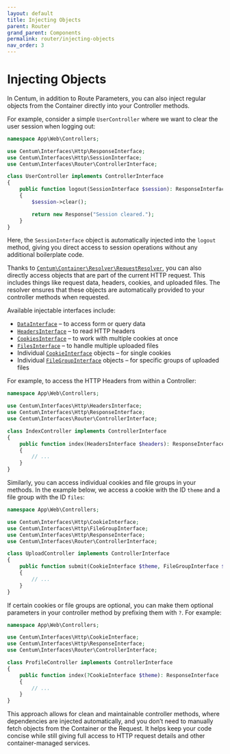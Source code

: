 ```yaml
---
layout: default
title: Injecting Objects
parent: Router
grand_parent: Components
permalink: router/injecting-objects
nav_order: 3
---
```




# Injecting Objects

In Centum, in addition to Route Parameters, you can also inject regular objects from the Container directly into your Controller methods.

For example, consider a simple `UserController` where we want to clear the user session when logging out:

```php
namespace App\Web\Controllers;

use Centum\Interfaces\Http\ResponseInterface;
use Centum\Interfaces\Http\SessionInterface;
use Centum\Interfaces\Router\ControllerInterface;

class UserController implements ControllerInterface
{
    public function logout(SessionInterface $session): ResponseInterface
    {
        $session->clear();

        return new Response("Session cleared.");
    }
}
```

Here, the `SessionInterface` object is automatically injected into the `logout` method, giving you direct access to session operations without any additional boilerplate code.

Thanks to [`Centum\Container\Resolver\RequestResolver`](https://github.com/SidRoberts/centum/blob/main/src/Container/Resolver/RequestResolver.php), you can also directly access objects that are part of the current HTTP request.
This includes things like request data, headers, cookies, and uploaded files.
The resolver ensures that these objects are automatically provided to your controller methods when requested.

Available injectable interfaces include:

- [`DataInterface`](https://github.com/SidRoberts/centum/blob/main/src/Interfaces/Http/DataInterface.php) – to access form or query data
- [`HeadersInterface`](https://github.com/SidRoberts/centum/blob/main/src/Interfaces/Http/HeadersInterface.php) – to read HTTP headers
- [`CookiesInterface`](https://github.com/SidRoberts/centum/blob/main/src/Interfaces/Http/CookiesInterface.php) – to work with multiple cookies at once
- [`FilesInterface`](https://github.com/SidRoberts/centum/blob/main/src/Interfaces/Http/FilesInterface.php) – to handle multiple uploaded files
- Individual [`CookieInterface`](https://github.com/SidRoberts/centum/blob/main/src/Interfaces/Http/CookiesInterface.php) objects – for single cookies
- Individual [`FileGroupInterface`](https://github.com/SidRoberts/centum/blob/main/src/Interfaces/Http/FilesInterface.php) objects – for specific groups of uploaded files

For example, to access the HTTP Headers from within a Controller:

```php
namespace App\Web\Controllers;

use Centum\Interfaces\Http\HeadersInterface;
use Centum\Interfaces\Http\ResponseInterface;
use Centum\Interfaces\Router\ControllerInterface;

class IndexController implements ControllerInterface
{
    public function index(HeadersInterface $headers): ResponseInterface
    {
        // ...
    }
}
```

Similarly, you can access individual cookies and file groups in your methods.
In the example below, we access a cookie with the ID `theme` and a file group with the ID `files`:

```php
namespace App\Web\Controllers;

use Centum\Interfaces\Http\CookieInterface;
use Centum\Interfaces\Http\FileGroupInterface;
use Centum\Interfaces\Http\ResponseInterface;
use Centum\Interfaces\Router\ControllerInterface;

class UploadController implements ControllerInterface
{
    public function submit(CookieInterface $theme, FileGroupInterface $files): ResponseInterface
    {
        // ...
    }
}
```

If certain cookies or file groups are optional, you can make them optional parameters in your controller method by prefixing them with `?`.
For example:

```php
namespace App\Web\Controllers;

use Centum\Interfaces\Http\CookieInterface;
use Centum\Interfaces\Http\ResponseInterface;
use Centum\Interfaces\Router\ControllerInterface;

class ProfileController implements ControllerInterface
{
    public function index(?CookieInterface $theme): ResponseInterface
    {
        // ...
    }
}
```

This approach allows for clean and maintainable controller methods, where dependencies are injected automatically, and you don’t need to manually fetch objects from the Container or the Request.
It helps keep your code concise while still giving full access to HTTP request details and other container-managed services.
